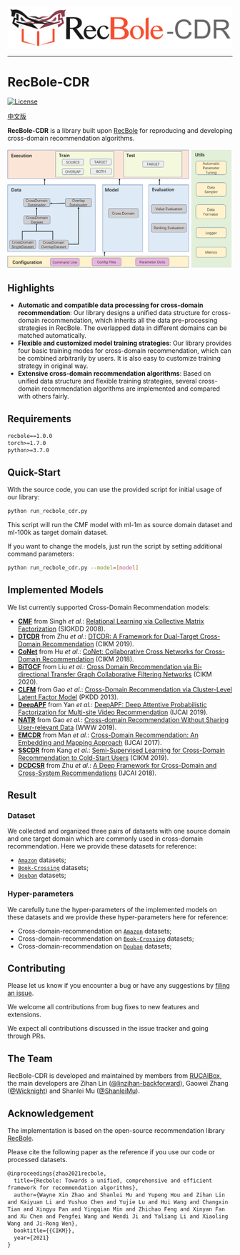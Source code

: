 ![](asset/recbole-cdr-logo.png)

--------------------------------------------------------------------------------

# RecBole-CDR

[![License](https://img.shields.io/badge/License-MIT-blue.svg)](./LICENSE)


[中文版]


[中文版]: README_CN.md


**RecBole-CDR** is a library built upon [RecBole](https://github.com/RUCAIBox/RecBole) for reproducing and developing cross-domain recommendation algorithms.


![](asset/arch.png)

## Highlights

* **Automatic and compatible data processing for cross-domain recommendation**:
    Our library designs a unified data structure for cross-domain recommendation, which inherits all the data pre-processing strategies in RecBole. The overlapped data in different domains can be matched automatically.
* **Flexible and customized model training strategies**:
    Our library provides four basic training modes for cross-domain recommendation, which can be combined arbitrarily by users. It is also easy to customize training strategy in original way.
* **Extensive cross-domain recommendation algorithms**:
    Based on unified data structure and flexible training strategies, several cross-domain recommendation algorithms are implemented and compared with others fairly.

## Requirements

```
recbole==1.0.0
torch>=1.7.0
python>=3.7.0
```

## Quick-Start

With the source code, you can use the provided script for initial usage of our library:

```bash
python run_recbole_cdr.py
```

This script will run the CMF model with ml-1m as source domain dataset and ml-100k as target domain dataset.

If you want to change the models, just run the script by setting additional command parameters:

```bash
python run_recbole_cdr.py --model=[model]
```

## Implemented Models

We list currently supported Cross-Domain Recommendation models:

* **[CMF](recbole_cdr/model/cross_domain_recommender/cmf.py)** from Singh *et al.*: [Relational Learning via Collective Matrix Factorization](https://dl.acm.org/doi/10.1145/1401890.1401969) (SIGKDD 2008).
* **[DTCDR](recbole_cdr/model/cross_domain_recommender/dtcdr.py)** from Zhu *et al.*: [DTCDR: A Framework for Dual-Target Cross-Domain Recommendation](https://dl.acm.org/doi/10.1145/3357384.3357992) (CIKM 2019).
* **[CoNet](recbole_cdr/model/cross_domain_recommender/conet.py)** from Hu *et al.*: [CoNet: Collaborative Cross Networks for Cross-Domain Recommendation](http://dl.acm.org/doi/10.1145/3269206.3271684) (CIKM 2018).
* **[BiTGCF](recbole_cdr/model/cross_domain_recommender/bitgcf.py)** from Liu *et al.*: [Cross Domain Recommendation via Bi-directional Transfer Graph Collaborative Filtering Networks](https://dl.acm.org/doi/10.1145/3340531.3412012) (CIKM 2020).
* **[CLFM](recbole_cdr/model/cross_domain_recommender/clfm.py)** from Gao *et al.*: [Cross-Domain Recommendation via Cluster-Level Latent Factor Model](http://www.ecmlpkdd2013.org/wp-content/uploads/2013/07/417.pdf) (PKDD 2013).
* **[DeepAPF](recbole_cdr/model/cross_domain_recommender/deepapf.py)** from Yan *et al.*: [DeepAPF: Deep Attentive Probabilistic Factorization for Multi-site Video Recommendation](https://www.ijcai.org/proceedings/2019/0202.pdf) (IJCAI 2019).
* **[NATR](recbole_cdr/model/cross_domain_recommender/natr.py)** from Gao *et al.*: [Cross-domain Recommendation Without Sharing User-relevant Data](https://dl.acm.org/doi/10.1145/3308558.3313538) (WWW 2019).
* **[EMCDR](recbole_cdr/model/cross_domain_recommender/emcdr.py)** from Man *et al.*: [Cross-Domain Recommendation: An Embedding and Mapping Approach](https://www.ijcai.org/proceedings/2017/343) (IJCAI 2017).
* **[SSCDR](recbole_cdr/model/cross_domain_recommender/sscdr.py)** from Kang *et al.*: [Semi-Supervised Learning for Cross-Domain Recommendation to Cold-Start Users](http://dl.acm.org/doi/10.1145/3357384.3357914) (CIKM 2019).
* **[DCDCSR](recbole_cdr/model/cross_domain_recommender/dcdcsr.py)** from Zhu *et al.*: [A Deep Framework for Cross-Domain and Cross-System Recommendations](https://arxiv.org/abs/2009.06215) (IJCAI 2018).


## Result
### Dataset

We collected and organized three pairs of datasets with one source domain and one target domain which are commonly used in cross-domain recommendation. Here we provide these datasets for reference:
- [`Amazon`](https://recbole.s3-accelerate.amazonaws.com/CrossDomain/Amazon.zip) datasets;
- [`Book-Crossing`](https://recbole.s3-accelerate.amazonaws.com/CrossDomain/Book.zip) datasets;
- [`Douban`](https://recbole.s3-accelerate.amazonaws.com/CrossDomain/Douban.zip) datasets;

### Hyper-parameters

We carefully tune the hyper-parameters of the implemented models on these datasets and we provide these hyper-parameters here for reference:

- Cross-domain-recommendation on [`Amazon`](results/Amazon.md) datasets; 
- Cross-domain-recommendation on [`Book-Crossing`](results/Book-Crossing.md) datasets; 
- Cross-domain-recommendation on [`Douban`](results/Douban.md) datasets; 

## Contributing

Please let us know if you encounter a bug or have any suggestions by [filing an issue](https://github.com/RUCAIBox/RecBole-CDR/issues).

We welcome all contributions from bug fixes to new features and extensions.

We expect all contributions discussed in the issue tracker and going through PRs.


## The Team

RecBole-CDR is developed and maintained by members from [RUCAIBox](http://aibox.ruc.edu.cn/), the main developers are Zihan Lin ([@linzihan-backforward](https://github.com/linzihan-backforward)), Gaowei Zhang ([@Wicknight](https://github.com/Wicknight)) and Shanlei Mu ([@ShanleiMu](https://github.com/ShanleiMu)).


## Acknowledgement

The implementation is based on the open-source recommendation library [RecBole](https://github.com/RUCAIBox/RecBole).

Please cite the following paper as the reference if you use our code or processed datasets.

```
@inproceedings{zhao2021recbole,
  title={Recbole: Towards a unified, comprehensive and efficient framework for recommendation algorithms},
  author={Wayne Xin Zhao and Shanlei Mu and Yupeng Hou and Zihan Lin and Kaiyuan Li and Yushuo Chen and Yujie Lu and Hui Wang and Changxin Tian and Xingyu Pan and Yingqian Min and Zhichao Feng and Xinyan Fan and Xu Chen and Pengfei Wang and Wendi Ji and Yaliang Li and Xiaoling Wang and Ji-Rong Wen},
  booktitle={{CIKM}},
  year={2021}
}
